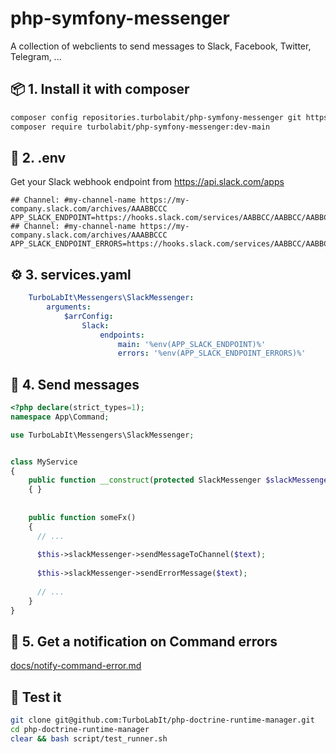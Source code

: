 # php-symfony-messenger
A collection of webclients to send messages to Slack, Facebook, Twitter, Telegram, ...


## 📦 1. Install it with composer

````bash
composer config repositories.turbolabit/php-symfony-messenger git https://github.com/TurboLabIt/php-symfony-messenger.git
composer require turbolabit/php-symfony-messenger:dev-main

````


## 🌳 2. .env

Get your Slack webhook endpoint from https://api.slack.com/apps

````
## Channel: #my-channel-name https://my-company.slack.com/archives/AAABBCCC
APP_SLACK_ENDPOINT=https://hooks.slack.com/services/AABBCC/AABBCC/AABBCC
## Channel: #my-channel-name https://my-company.slack.com/archives/AAABBCCC
APP_SLACK_ENDPOINT_ERRORS=https://hooks.slack.com/services/AABBCC/AABBCC/AABBCC

````


## ⚙️ 3. services.yaml

````yaml
    TurboLabIt\Messengers\SlackMessenger:
        arguments:
            $arrConfig:
                Slack:
                    endpoints:
                        main: '%env(APP_SLACK_ENDPOINT)%'
                        errors: '%env(APP_SLACK_ENDPOINT_ERRORS)%'
````

## 📨 4. Send messages

````php
<?php declare(strict_types=1);
namespace App\Command;

use TurboLabIt\Messengers\SlackMessenger;


class MyService
{
    public function __construct(protected SlackMessenger $slackMessenger)
    { }
    
    
    public function someFx()
    {
      // ...
      
      $this->slackMessenger->sendMessageToChannel($text);
      
      $this->slackMessenger->sendErrorMessage($text);
      
      // ...
    }
}

````


## 🛑 5. Get a notification on Command errors

[docs/notify-command-error.md](https://github.com/TurboLabIt/php-symfony-messenger/blob/main/docs/notify-command-error.md)


## 🧪 Test it

````bash
git clone git@github.com:TurboLabIt/php-doctrine-runtime-manager.git
cd php-doctrine-runtime-manager
clear && bash script/test_runner.sh

````
